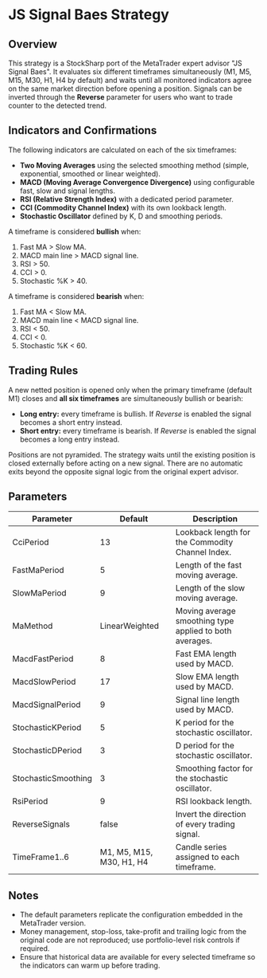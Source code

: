 # JS Signal Baes Strategy

## Overview
This strategy is a StockSharp port of the MetaTrader expert advisor "JS Signal Baes". It evaluates six different timeframes simultaneously (M1, M5, M15, M30, H1, H4 by default) and waits until all monitored indicators agree on the same market direction before opening a position. Signals can be inverted through the **Reverse** parameter for users who want to trade counter to the detected trend.

## Indicators and Confirmations
The following indicators are calculated on each of the six timeframes:

- **Two Moving Averages** using the selected smoothing method (simple, exponential, smoothed or linear weighted).
- **MACD (Moving Average Convergence Divergence)** using configurable fast, slow and signal lengths.
- **RSI (Relative Strength Index)** with a dedicated period parameter.
- **CCI (Commodity Channel Index)** with its own lookback length.
- **Stochastic Oscillator** defined by K, D and smoothing periods.

A timeframe is considered **bullish** when:

1. Fast MA > Slow MA.
2. MACD main line > MACD signal line.
3. RSI > 50.
4. CCI > 0.
5. Stochastic %K > 40.

A timeframe is considered **bearish** when:

1. Fast MA < Slow MA.
2. MACD main line < MACD signal line.
3. RSI < 50.
4. CCI < 0.
5. Stochastic %K < 60.

## Trading Rules
A new netted position is opened only when the primary timeframe (default M1) closes and **all six timeframes** are simultaneously bullish or bearish:

- **Long entry:** every timeframe is bullish. If *Reverse* is enabled the signal becomes a short entry instead.
- **Short entry:** every timeframe is bearish. If *Reverse* is enabled the signal becomes a long entry instead.

Positions are not pyramided. The strategy waits until the existing position is closed externally before acting on a new signal. There are no automatic exits beyond the opposite signal logic from the original expert advisor.

## Parameters
| Parameter | Default | Description |
|-----------|---------|-------------|
| CciPeriod | 13 | Lookback length for the Commodity Channel Index. |
| FastMaPeriod | 5 | Length of the fast moving average. |
| SlowMaPeriod | 9 | Length of the slow moving average. |
| MaMethod | LinearWeighted | Moving average smoothing type applied to both averages. |
| MacdFastPeriod | 8 | Fast EMA length used by MACD. |
| MacdSlowPeriod | 17 | Slow EMA length used by MACD. |
| MacdSignalPeriod | 9 | Signal line length used by MACD. |
| StochasticKPeriod | 5 | K period for the stochastic oscillator. |
| StochasticDPeriod | 3 | D period for the stochastic oscillator. |
| StochasticSmoothing | 3 | Smoothing factor for the stochastic oscillator. |
| RsiPeriod | 9 | RSI lookback length. |
| ReverseSignals | false | Invert the direction of every trading signal. |
| TimeFrame1..6 | M1, M5, M15, M30, H1, H4 | Candle series assigned to each timeframe. |

## Notes
- The default parameters replicate the configuration embedded in the MetaTrader version.
- Money management, stop-loss, take-profit and trailing logic from the original code are not reproduced; use portfolio-level risk controls if required.
- Ensure that historical data are available for every selected timeframe so the indicators can warm up before trading.
